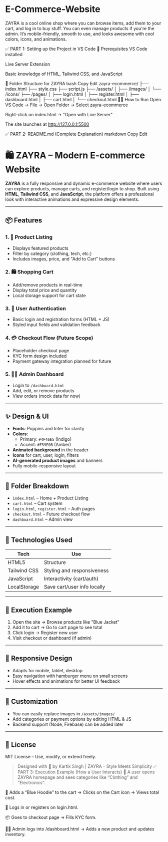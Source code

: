 # E-Commerce-Website
ZAYRA is a cool online shop where you can browse items, add them to your cart, and log in to buy stuff. You can even manage products if you're the admin. It’s mobile-friendly, smooth to use, and looks awesome with cool colors, icons, and animations.

✅ PART 1: Setting up the Project in VS Code
🧰 Prerequisites
VS Code installed

Live Server Extension

Basic knowledge of HTML, Tailwind CSS, and JavaScript

📁 Folder Structure for ZAYRA
bash
Copy
Edit
zayra-ecommerce/
├── index.html
├── style.css
├── script.js
├── /assets/
│   ├── /images/
│   └── /icons/
├── /pages/
│   ├── login.html
│   ├── register.html
│   ├── dashboard.html
│   ├── cart.html
│   └── checkout.html
🧑‍💻 How to Run
Open VS Code → File → Open Folder → Select zayra-ecommerce

Right-click on index.html → "Open with Live Server"

The site launches at http://127.0.0.1:5500


✅ PART 2: README.md (Complete Explanation)
markdown
Copy
Edit
# 🛍️ ZAYRA – Modern E-commerce Website

**ZAYRA** is a fully responsive and dynamic e-commerce website where users can explore products, manage carts, and register/login to shop. Built using **HTML**, **Tailwind CSS**, and **JavaScript**, the platform offers a professional look with interactive animations and expressive design elements.

---

## 📦 Features

### 1. 🛒 Product Listing
- Displays featured products
- Filter by category (clothing, tech, etc.)
- Includes images, price, and "Add to Cart" buttons

### 2. 🛍 Shopping Cart
- Add/remove products in real-time
- Display total price and quantity
- Local storage support for cart state

### 3. 🔐 User Authentication
- Basic login and registration forms (HTML + JS)
- Styled input fields and validation feedback

### 4. 💳 Checkout Flow (Future Scope)
- Placeholder checkout page
- KYC form design included
- Payment gateway integration planned for future

### 5. 🧑‍💼 Admin Dashboard
- Login to `/dashboard.html`
- Add, edit, or remove products
- View orders (mock data for now)

---

## ✨ Design & UI

- **Fonts**: Poppins and Inter for clarity
- **Colors**:
  - Primary: `#4F46E5` (Indigo)
  - Accent: `#F59E0B` (Amber)
- **Animated background** in the header
- **Icons** for cart, user, login, filters
- **AI-generated product images** and banners
- Fully mobile-responsive layout

---

## 📂 Folder Breakdown

- `index.html` – Home + Product Listing
- `cart.html` – Cart system
- `login.html`, `register.html` – Auth pages
- `checkout.html` – Future checkout flow
- `dashboard.html` – Admin view

---

## 💾 Technologies Used

| Tech        | Use                         |
|-------------|------------------------------|
| HTML5       | Structure                    |
| Tailwind CSS| Styling and responsiveness   |
| JavaScript  | Interactivity (cart/auth)    |
| LocalStorage| Save cart/user info locally  |

---

## 🧪 Execution Example

1. Open the site → Browse products like "Blue Jacket"
2. Add it to cart → Go to cart page to see total
3. Click login → Register new user
4. Visit checkout or dashboard (if admin)

---

## 📱 Responsive Design

- Adapts for mobile, tablet, desktop
- Easy navigation with hamburger menu on small screens
- Hover effects and animations for better UI feedback

---

## 🎨 Customization

- You can easily replace images in `/assets/images/`
- Add categories or payment options by editing HTML & JS
- Backend support (Node, Firebase) can be added later

---

## 📄 License

MIT License – Use, modify, or extend freely.

> Designed with 💙 by Kartik Singh | ZAYRA - Style Meets Simplicity
✅ PART 3: Execution Example (How a User Interacts)
👩 A user opens ZAYRA homepage and sees categories like “Clothing” and “Electronics”.

🛒 Adds a “Blue Hoodie” to the cart → Clicks on the Cart icon → Views total cost.

🔐 Logs in or registers on login.html.

📦 Goes to checkout page → Fills KYC form.

🧑‍💼 Admin logs into /dashboard.html → Adds a new product and updates inventory.
